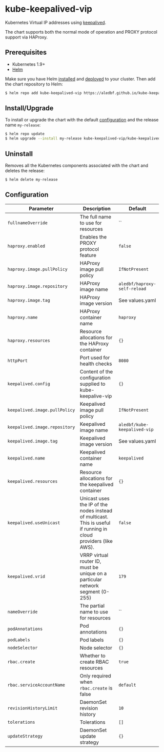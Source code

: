 # kube-keepalived-vip

Kubernetes Virtual IP addresses using [keepalived](http://www.keepalived.org).

The chart supports both the normal mode of operation and PROXY protocol support via HAProxy.

## Prerequisites

- Kubernetes 1.9+
- [Helm](https://helm.sh)

Make sure you have Helm [installed](https://helm.sh/docs/using_helm/#installing-helm) and
[deployed](https://helm.sh/docs/using_helm/#installing-tiller) to your cluster. Then add
the chart repository to Helm:

```bash
$ helm repo add kube-keepalived-vip https://aledbf.github.io/kube-keepalived-vip/
```

## Install/Upgrade

To install or upgrade the chart with the default [configuration](#Configuration) and the release name `my-release`:

```bash
$ helm repo update
$ helm upgrade --install my-release kube-keepalived-vip/kube-keepalived-vip
```

## Uninstall

Removes all the Kubernetes components associated with the chart and deletes the release:

```bash
$ helm delete my-release
```

## Configuration

| Parameter | Description | Default |
|-----------|-------------|---------|
| `fullnameOverride` | The full name to use for resources | `` |
| `haproxy.enabled` | Enables the PROXY protocol feature | `false` |
| `haproxy.image.pullPolicy` | HAProxy image pull policy | `IfNotPresent` |
| `haproxy.image.repository` | HAProxy image name | `aledbf/haproxy-self-reload` |
| `haproxy.image.tag` | HAProxy image version | See values.yaml |
| `haproxy.name` | HAProxy container name | `haproxy` |
| `haproxy.resources` | Resource allocations for the HAProxy container | `{}` |
| `httpPort` | Port used for health checks | `8080` |
| `keepalived.config` | Content of the configuration supplied to kube-keepalive-vip | `{}` |
| `keepalived.image.pullPolicy` | Keepalived image pull policy | `IfNotPresent` |
| `keepalived.image.repository` | Keepalived image name | `aledbf/kube-keepalived-vip` |
| `keepalived.image.tag` | Keepalived image version | See values.yaml |
| `keepalived.name` | Keepalived container name | `keepalived` |
| `keepalived.resources` | Resource allocations for the keepalived container | `{}` |
| `keepalived.useUnicast` | Unicast uses the IP of the nodes instead of multicast. This is useful if running in cloud providers (like AWS). | `false` |
| `keepalived.vrid` | VRRP virtual router ID, must be unique on a particular network segment (0-255) | `179` |
| `nameOverride` | The partial name to use for resources | `` |
| `podAnnotations` | Pod annotations | `{}` |
| `podLabels` | Pod labels | `{}` |
| `nodeSelector` | Node selector | `{}` |
| `rbac.create` | Whether to create RBAC resources | `true` |
| `rbac.serviceAccountName` | Only required when `rbac.create` is false | `default` |
| `revisionHistoryLimit` | DaemonSet revision history | `10` |
| `tolerations` | Tolerations | `[]` |
| `updateStrategy` | DaemonSet update strategy | `{}` |
